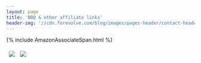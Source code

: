 ```yaml
---
layout: page
title: 'BBQ & other affiliate links'
header-img: '//cdn.forevolve.com/blog/images/pages-header/contact-header-book.jpg'
---
```


{% include AmazonAssociateSpan.html %}

<div class="amazon-product-container">
    <a target="_blank"  href="https://www.amazon.ca/gp/offer-listing/1984858920/ref=as_li_tl?ie=UTF8&camp=15121&creative=330641&creativeASIN=1984858920&linkCode=am2&tag=forevolve04-20&linkId=29125da8fa14a1f8c553cab3ef7ef258"><img border="0" src="//ws-na.amazon-adsystem.com/widgets/q?_encoding=UTF8&MarketPlace=CA&ASIN=1984858920&ServiceVersion=20070822&ID=AsinImage&WS=1&Format=_SL250_&tag=forevolve04-20" ></a>
    <a target="_blank"  href="https://www.amazon.ca/gp/offer-listing/0761181865/ref=as_li_tl?ie=UTF8&camp=15121&creative=330641&creativeASIN=0761181865&linkCode=am2&tag=forevolve04-20&linkId=2cb9031101bcf0173977291bdde68f78"><img border="0" src="//ws-na.amazon-adsystem.com/widgets/q?_encoding=UTF8&MarketPlace=CA&ASIN=0761181865&ServiceVersion=20070822&ID=AsinImage&WS=1&Format=_SL250_&tag=forevolve04-20" ></a>
</div>

<style>
.amazon-product-container{
    display:flex;
}
.amazon-product-container a{
    margin: 7px;
}
</style>